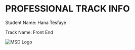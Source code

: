 # PROFESSIONAL TRACK INFO

Student Name: Hana Tesfaye	

Track Name: Front End

![MSD Logo](assets/msd-6th-batch-logo.png "MSD 6th Batch Logo") 
